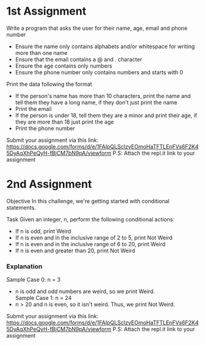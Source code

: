 # 1st Assignment

Write a program that asks the user for their name, age, email and phone number

* Ensure the name only contains alphabets and/or whitespace for writing more than one name
* Ensure that the email contains a @ and . character
* Ensure the age contains only numbers
* Ensure the phone number only contains numbers and starts with 0

Print the data following the format
* If the person's name has more than 10 characters, print the name and tell them they have a long name, if they don't just print the name
* Print the email
* If the person is under 18, tell them they are a minor and print their age, if they are more than 18 just print the age
* Print the phone number

Submit your assignment via this link: 
https://docs.google.com/forms/d/e/1FAIpQLScIzyEOmoHaTFTLEnFVs6F2K45DyAqXhPeQyH-fBjCM7bN9pA/viewform
P.S: Attach the repl.it link to your assignment</br>

# 2nd Assignment

Objective
In this challenge, we're getting started with conditional statements.

Task
Given an integer, n, perform the following conditional actions:

* If n is odd, print Weird</br>
* If n is even and in the inclusive range of 2 to 5, print Not Weird</br>
* If n is even and in the inclusive range of 6 to 20, print Weird</br>
* If n is even and greater than 20, print Not Weird</br>

### Explanation

Sample Case 0: n = 3</br>
 * n is odd and odd numbers are weird, so we print Weird.</br>
Sample Case 1: n = 24</br>
 * n  > 20 and n is even, so it isn't weird. Thus, we print Not Weird.</br>
 
 Submit your assignment via this link: 
https://docs.google.com/forms/d/e/1FAIpQLScIzyEOmoHaTFTLEnFVs6F2K45DyAqXhPeQyH-fBjCM7bN9pA/viewform
P.S: Attach the repl.it link to your assignment</br>
